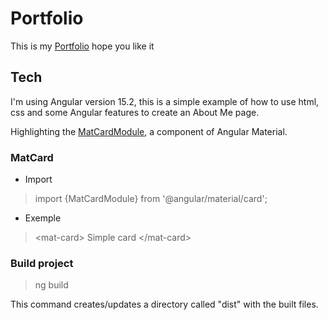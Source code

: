 # Portfolio

This is my [Portfolio](https://filipecard.github.io/portfolio/)
hope you like it

## Tech
  
I'm using Angular version 15.2, this is a simple example of how to use html, css and some Angular features to create an About Me page.

 
Highlighting the [MatCardModule](https://material.angular.io/components/card/overview), a component of Angular Material.

### MatCard

 - Import
> import {MatCardModule} from '@angular/material/card';

 - Exemple
> \<mat-card> Simple card \</mat-card>


### Build project

> ng build

This command creates/updates a directory called "dist" with the built files.

